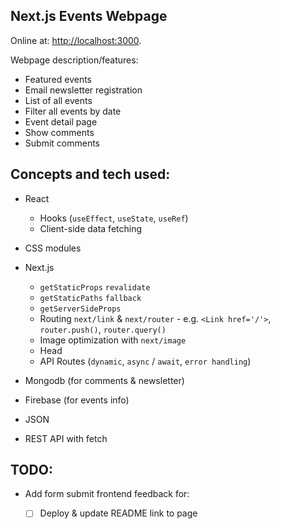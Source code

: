 ## Next.js Events Webpage

Online at: [http://localhost:3000](http://localhost:3000).

Webpage description/features:

- Featured events
- Email newsletter registration
- List of all events
- Filter all events by date
- Event detail page
- Show comments
- Submit comments

## Concepts and tech used:

- React
  - Hooks (`useEffect`, `useState`, `useRef`)
  - Client-side data fetching
- CSS modules
- Next.js

  - `getStaticProps` `revalidate`
  - `getStaticPaths` `fallback`
  - `getServerSideProps`
  - Routing `next/link` & `next/router` - e.g. `<Link href='/'>`, `router.push()`, `router.query()`
  - Image optimization with `next/image`
  - Head
  - API Routes (`dynamic`, `async` / `await`, `error handling`)

- Mongodb (for comments & newsletter)
- Firebase (for events info)
- JSON
- REST API with fetch

## TODO:

- Add form submit frontend feedback for:

  - [ ] Deploy & update README link to page
